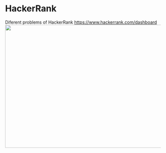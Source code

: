# HackerRank
Diferent problems of HackerRank
https://www.hackerrank.com/dashboard
<img src="https://miro.medium.com/max/672/1*_64-aCeFjiMDxFZbu4jB-g.png" width="600" height="400"> 
